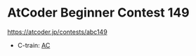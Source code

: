 # AtCoder Beginner Contest 149

https://atcoder.jp/contests/abc149

- C-train: [AC](https://atcoder.jp/contests/abc149/submissions/35037842)
